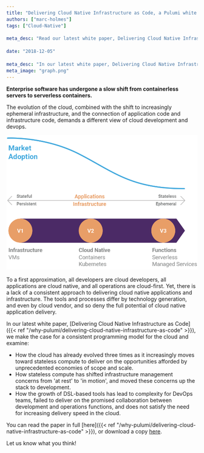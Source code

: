 ```yaml
---
title: "Delivering Cloud Native Infrastructure as Code, a Pulumi white paper"
authors: ["marc-holmes"]
tags: ["Cloud-Native"]

meta_desc: "Read our latest white paper, Delivering Cloud Native Infrastructure as Code, where we make the case for a consistent programming model for the cloud."

date: "2018-12-05"

meta_desc: "In our latest white paper, Delivering Cloud Native Infrastructure as Code, we we make the case for a consistent programming model for the cloud."
meta_image: "graph.png"
---
```


**Enterprise software has undergone a slow shift from containerless
servers to serverless containers.**

The evolution of the cloud, combined with the shift to increasingly
ephemeral infrastructure, and the connection of application code and
infrastructure code, demands a different view of cloud development and
devops.

![infrastructure - cloud native - functions](./graph.png)

To a first approximation, all developers are cloud developers, all
applications are cloud native, and all operations are cloud-first. Yet,
there is a lack of a consistent approach to delivering cloud native
applications and infrastructure. The tools and processes differ by
technology generation, and even by cloud vendor, and so deny the full
potential of cloud native application delivery.

In our latest white paper,
[Delivering Cloud Native Infrastructure as Code]({{< ref "/why-pulumi/delivering-cloud-native-infrastructure-as-code" >}}),
we make the case for a consistent programming model for the cloud and examine:

- How the cloud has already evolved three times as it increasingly
  moves toward stateless compute to deliver on the opportunities
  afforded by unprecedented economies of scope and scale.
- How stateless compute has shifted infrastructure management concerns
  from 'at rest' to 'in motion', and moved these concerns up the stack
  to development.
- How the growth of DSL-based tools has lead to complexity for DevOps
  teams, failed to deliver on the promised collaboration between
  development and operations functions, and does not satisfy the need
  for increasing delivery speed in the cloud.

You can read the paper in full [here]({{< ref "/why-pulumi/delivering-cloud-native-infrastructure-as-code" >}}),
or download a copy [here](./Pulumi-Delivering-CNI-as-Code.pdf).

Let us know what you think!
